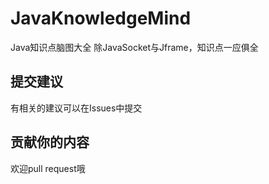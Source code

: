 # JavaKnowledgeMind
Java知识点脑图大全
除JavaSocket与Jframe，知识点一应俱全
## 提交建议
有相关的建议可以在Issues中提交
## 贡献你的内容
欢迎pull request哦
